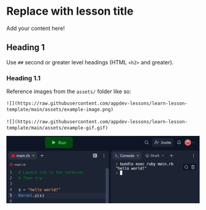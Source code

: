 # Replace with lesson title

Add your content here! 

## Heading 1

Use `##` second or greater level headings (HTML `<h2>` and greater).

### Heading 1.1

Reference images from the `assets/` folder like so:

```
![](https://raw.githubusercontent.com/appdev-lessons/learn-lesson-template/main/assets/example-image.png)

![](https://raw.githubusercontent.com/appdev-lessons/learn-lesson-template/main/assets/example-gif.gif)
```

![](https://raw.githubusercontent.com/appdev-lessons/learn-lesson-template/main/assets/example-image.png)
